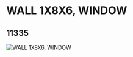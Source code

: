# WALL 1X8X6, WINDOW
## 11335
![WALL 1X8X6, WINDOW](https://lc-www-live-s.legocdn.com/media/bricks/5/2/6055160.jpg)